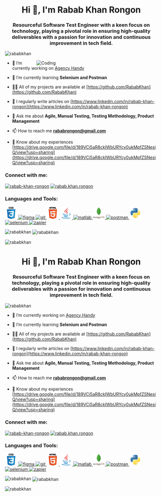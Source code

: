 <h1 align="center">Hi 👋, I'm Rabab Khan Rongon</h1>
<h3 align="center">Resourceful Software Test Engineer with a keen focus on technology, playing a pivotal role in ensuring high-quality deliverables with a passion for innovation and continuous improvement in tech field.</h3>
<p align="left"> <img src="https://komarev.com/ghpvc/?username=rababkhan&label=Profile%20views&color=0e75b6&style=flat" alt="rababkhan" /> </p>
<img align="right" alt="Coding" width="400" src="https://cdn.dribbble.com/users/1162077/screenshots/3848914/programmer.gif">

- 🔭 I’m currently working on [Agency Handy](https://www.agencyhandy.com/)

- 🌱 I’m currently learning **Selenium and Postman**

- 👨‍💻 All of my projects are available at [https://github.com/RababKhan](https://github.com/RababKhan)

- 📝 I regularly write articles on [https://www.linkedin.com/in/rabab-khan-rongon](https://www.linkedin.com/in/rabab-khan-rongon)

- 💬 Ask me about **Agile, Manual Testing, Testing Methodology, Product Management**

- 📫 How to reach me **rababrongon@gmail.com**

- 📄 Know about my experiences [https://drive.google.com/file/d/189VCi5aR8ckIWbURYcy0ukMpfZSNesiQ/view?usp=sharing](https://drive.google.com/file/d/189VCi5aR8ckIWbURYcy0ukMpfZSNesiQ/view?usp=sharing)

<h3 align="left">Connect with me:</h3>
<p align="left">
<a href="https://linkedin.com/in/rabab-khan-rongon" target="blank"><img align="center" src="https://raw.githubusercontent.com/rahuldkjain/github-profile-readme-generator/master/src/images/icons/Social/linked-in-alt.svg" alt="rabab-khan-rongon" height="30" width="40" /></a>
<a href="https://fb.com/rabab.khan.rongon" target="blank"><img align="center" src="https://raw.githubusercontent.com/rahuldkjain/github-profile-readme-generator/master/src/images/icons/Social/facebook.svg" alt="rabab.khan.rongon" height="30" width="40" /></a>
</p>

<h3 align="left">Languages and Tools:</h3>
<p align="left"> <a href="https://www.w3schools.com/css/" target="_blank" rel="noreferrer"> <img src="https://raw.githubusercontent.com/devicons/devicon/master/icons/css3/css3-original-wordmark.svg" alt="css3" width="40" height="40"/> </a> <a href="https://www.figma.com/" target="_blank" rel="noreferrer"> <img src="https://www.vectorlogo.zone/logos/figma/figma-icon.svg" alt="figma" width="40" height="40"/> </a> <a href="https://git-scm.com/" target="_blank" rel="noreferrer"> <img src="https://www.vectorlogo.zone/logos/git-scm/git-scm-icon.svg" alt="git" width="40" height="40"/> </a> <a href="https://www.w3.org/html/" target="_blank" rel="noreferrer"> <img src="https://raw.githubusercontent.com/devicons/devicon/master/icons/html5/html5-original-wordmark.svg" alt="html5" width="40" height="40"/> </a> <a href="https://www.java.com" target="_blank" rel="noreferrer"> <img src="https://raw.githubusercontent.com/devicons/devicon/master/icons/java/java-original.svg" alt="java" width="40" height="40"/> </a> <a href="https://www.mathworks.com/" target="_blank" rel="noreferrer"> <img src="https://upload.wikimedia.org/wikipedia/commons/2/21/Matlab_Logo.png" alt="matlab" width="40" height="40"/> </a> <a href="https://www.mongodb.com/" target="_blank" rel="noreferrer"> <img src="https://raw.githubusercontent.com/devicons/devicon/master/icons/mongodb/mongodb-original-wordmark.svg" alt="mongodb" width="40" height="40"/> </a> <a href="https://postman.com" target="_blank" rel="noreferrer"> <img src="https://www.vectorlogo.zone/logos/getpostman/getpostman-icon.svg" alt="postman" width="40" height="40"/> </a> <a href="https://www.python.org" target="_blank" rel="noreferrer"> <img src="https://raw.githubusercontent.com/devicons/devicon/master/icons/python/python-original.svg" alt="python" width="40" height="40"/> </a> <a href="https://www.selenium.dev" target="_blank" rel="noreferrer"> <img src="https://raw.githubusercontent.com/detain/svg-logos/780f25886640cef088af994181646db2f6b1a3f8/svg/selenium-logo.svg" alt="selenium" width="40" height="40"/> </a> <a href="https://zapier.com" target="_blank" rel="noreferrer"> <img src="https://www.vectorlogo.zone/logos/zapier/zapier-icon.svg" alt="zapier" width="40" height="40"/> </a> </p>

<p><img align="left" src="https://github-readme-stats.vercel.app/api/top-langs?username=rababkhan&show_icons=true&locale=en&layout=compact" alt="rababkhan" /></p>

<p>&nbsp;<img align="center" src="https://github-readme-stats.vercel.app/api?username=rababkhan&show_icons=true&locale=en" alt="rababkhan" /></p>

<p><img align="center" src="https://github-readme-streak-stats.herokuapp.com/?user=rababkhan&" alt="rababkhan" /></p>

<h1 align="center">Hi 👋, I'm Rabab Khan Rongon</h1>
<h3 align="center">Resourceful Software Test Engineer with a keen focus on technology, playing a pivotal role in ensuring high-quality deliverables with a passion for innovation and continuous improvement in tech field.</h3>

<p align="left"> <img src="https://komarev.com/ghpvc/?username=rababkhan&label=Profile%20views&color=0e75b6&style=flat" alt="rababkhan" /> </p>

- 🔭 I’m currently working on [Agency Handy](https://www.agencyhandy.com/)

- 🌱 I’m currently learning **Selenium and Postman**

- 👨‍💻 All of my projects are available at [https://github.com/RababKhan](https://github.com/RababKhan)

- 📝 I regularly write articles on [https://www.linkedin.com/in/rabab-khan-rongon](https://www.linkedin.com/in/rabab-khan-rongon)

- 💬 Ask me about **Agile, Manual Testing, Testing Methodology, Product Management**

- 📫 How to reach me **rababrongon@gmail.com**

- 📄 Know about my experiences [https://drive.google.com/file/d/189VCi5aR8ckIWbURYcy0ukMpfZSNesiQ/view?usp=sharing](https://drive.google.com/file/d/189VCi5aR8ckIWbURYcy0ukMpfZSNesiQ/view?usp=sharing)

<h3 align="left">Connect with me:</h3>
<p align="left">
<a href="https://linkedin.com/in/rabab-khan-rongon" target="blank"><img align="center" src="https://raw.githubusercontent.com/rahuldkjain/github-profile-readme-generator/master/src/images/icons/Social/linked-in-alt.svg" alt="rabab-khan-rongon" height="30" width="40" /></a>
<a href="https://fb.com/rabab.khan.rongon" target="blank"><img align="center" src="https://raw.githubusercontent.com/rahuldkjain/github-profile-readme-generator/master/src/images/icons/Social/facebook.svg" alt="rabab.khan.rongon" height="30" width="40" /></a>
</p>

<h3 align="left">Languages and Tools:</h3>
<p align="left"> <a href="https://www.w3schools.com/css/" target="_blank" rel="noreferrer"> <img src="https://raw.githubusercontent.com/devicons/devicon/master/icons/css3/css3-original-wordmark.svg" alt="css3" width="40" height="40"/> </a> <a href="https://www.figma.com/" target="_blank" rel="noreferrer"> <img src="https://www.vectorlogo.zone/logos/figma/figma-icon.svg" alt="figma" width="40" height="40"/> </a> <a href="https://git-scm.com/" target="_blank" rel="noreferrer"> <img src="https://www.vectorlogo.zone/logos/git-scm/git-scm-icon.svg" alt="git" width="40" height="40"/> </a> <a href="https://www.w3.org/html/" target="_blank" rel="noreferrer"> <img src="https://raw.githubusercontent.com/devicons/devicon/master/icons/html5/html5-original-wordmark.svg" alt="html5" width="40" height="40"/> </a> <a href="https://www.java.com" target="_blank" rel="noreferrer"> <img src="https://raw.githubusercontent.com/devicons/devicon/master/icons/java/java-original.svg" alt="java" width="40" height="40"/> </a> <a href="https://www.mathworks.com/" target="_blank" rel="noreferrer"> <img src="https://upload.wikimedia.org/wikipedia/commons/2/21/Matlab_Logo.png" alt="matlab" width="40" height="40"/> </a> <a href="https://www.mongodb.com/" target="_blank" rel="noreferrer"> <img src="https://raw.githubusercontent.com/devicons/devicon/master/icons/mongodb/mongodb-original-wordmark.svg" alt="mongodb" width="40" height="40"/> </a> <a href="https://postman.com" target="_blank" rel="noreferrer"> <img src="https://www.vectorlogo.zone/logos/getpostman/getpostman-icon.svg" alt="postman" width="40" height="40"/> </a> <a href="https://www.python.org" target="_blank" rel="noreferrer"> <img src="https://raw.githubusercontent.com/devicons/devicon/master/icons/python/python-original.svg" alt="python" width="40" height="40"/> </a> <a href="https://www.selenium.dev" target="_blank" rel="noreferrer"> <img src="https://raw.githubusercontent.com/detain/svg-logos/780f25886640cef088af994181646db2f6b1a3f8/svg/selenium-logo.svg" alt="selenium" width="40" height="40"/> </a> <a href="https://zapier.com" target="_blank" rel="noreferrer"> <img src="https://www.vectorlogo.zone/logos/zapier/zapier-icon.svg" alt="zapier" width="40" height="40"/> </a> </p>

<p><img align="left" src="https://github-readme-stats.vercel.app/api/top-langs?username=rababkhan&show_icons=true&locale=en&layout=compact" alt="rababkhan" /></p>

<p>&nbsp;<img align="center" src="https://github-readme-stats.vercel.app/api?username=rababkhan&show_icons=true&locale=en" alt="rababkhan" /></p>

<p><img align="center" src="https://github-readme-streak-stats.herokuapp.com/?user=rababkhan&" alt="rababkhan" /></p>
